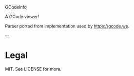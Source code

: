 GCodeInfo

A GCode viewer!


Parser ported from implementation used by https://gcode.ws.

--

# Legal

MIT. See LICENSE for more.

